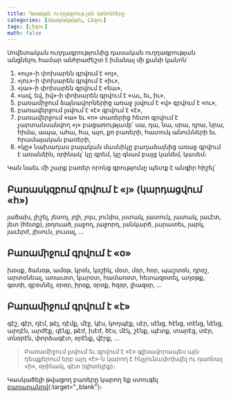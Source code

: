 ```yaml
---
title: Դասական ուղղագրության կանոնները
categories: [Հասարակական, Լեզու]
tags: [լեզու]
math: false
---
```


Սովետական ուղղագրությունից դասական ուղղագրության անցնելու համար անհրաժեշտ է իմանալ մի քանի կանոն՝

1. «ույ»-ի փոխարեն գրվում է «ոյ»,
2. «յու»-ի փոխարեն գրվում է «իւ»,
3. «յա»-ի փոխարեն գրվում է «եա»,
4. «ավ, եվ, իվ»-ի փոխարեն գրվում է «աւ, եւ, իւ»,
5. բառամիջում ձայնավորներից առաջ լսվում է «վ» գրվում է «ու»,
6. բառավերջում լսվում է «է» գրվում է «է»,
7. բառավերջում «ա» եւ «ո» տառերից հետո գրվում է չարտանսանվող «յ» բացառությամբ՝ սա, դա, նա, սրա, դրա, նրա, հիմա, ապա, ահա, հա, այո, քո բառերի, հատուկ անունների եւ հրամայական բառերի,
8. «կը» նախադաս բայական մասնիկը բաղաձայնից առաջ գրվում է առանձին, օրինակ՝ կը գրեմ, կը գնամ բայց կանեմ, կասեմ։

Կան նաեւ մի շարք բառեր որոնց գրությունը պետք է անգիր հիշել՝

## Բառասկզբում գրվում է «յ» (կարդացվում «հ»)

յաճախ, յիշել, յետոյ, յղի, յոյս, յունիս, յստակ, յատուկ, յատակ, յաւէտ, յետ (հետք), յօդուած, յաջող, յաջորդ, յանկարծ, յարատեւ, յարկ, յաւերժ, յիսուն, յուսալ, …

## Բառամիջում գրվում է «օ»

խօսք, ծանօթ, ամօթ, կրօն, կօշիկ, մօտ, մօր, հօր, պաշտօն, դրօշ, արտօնեալ, առաւօտ, կարօտ, համառօտ, հետազօտել, աղօթք, գօտի, զբօսնել, օրօր, իրօք, օրօք, հզօր, լիազօր, …

## Բառամիջում գրվում է «է»

գէշ, գէր, դէմ, թէյ, դէմք, մէջ, կէս, կողպէք, սէր, սէնց, հէնց, տէնց, նէնց, արդէն, արժէք, զէնք, թէժ, խէժ, ծէս, մէկ, շէնք, պէտք, տարէց, տէր, տնօրէն, փորձագէտ, օրէնք, վէրք, …

> Բառամիջում լսվում եւ գրվում է «է» գլխավորապես այն դեպքերում երբ այդ «է»-ն կարող է հնչյունափոխվել ու դառնալ «ի», օրինակ, գէտ (գիտելիք)։

Կասկածելի թվացող բառերը կարող եք ստուգել [բառարանով](https://բառարան.հայ/){:target="\_blank"}։
